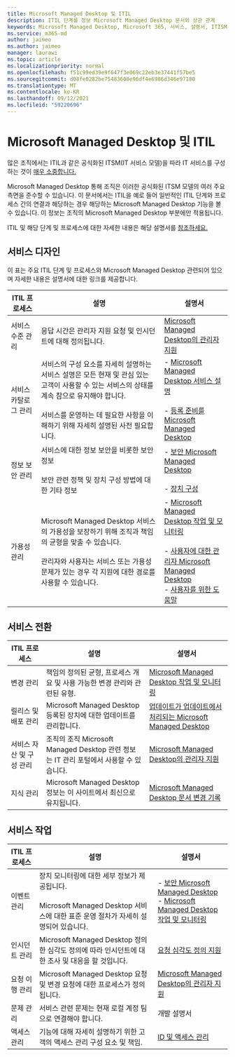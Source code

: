 ```yaml
---
title: Microsoft Managed Desktop 및 ITIL
description: ITIL 단계를 정보 Microsoft Managed Desktop 문서와 상관 관계
keywords: Microsoft Managed Desktop, Microsoft 365, 서비스, 설명서, ITISM
ms.service: m365-md
author: jaimeo
ms.author: jaimeo
manager: laurawi
ms.topic: article
ms.localizationpriority: normal
ms.openlocfilehash: f51c99ed39e9f647f3e069c22eb3e37441f57be5
ms.sourcegitcommit: d08fe0282be75483608e96df4e6986d346e97180
ms.translationtype: MT
ms.contentlocale: ko-KR
ms.lasthandoff: 09/12/2021
ms.locfileid: "59220696"
---
```

# <a name="microsoft-managed-desktop-and-itil"></a>Microsoft Managed Desktop 및 ITIL

많은 조직에서는 ITIL과 같은 공식화된 ITSM(IT 서비스 모델)을 따라 IT 서비스를 구성하는 것이 [매우 소중합니다.](https://www.axelos.com/best-practice-solutions/itil) 

Microsoft Managed Desktop 통해 조직은 이러한 공식화된 ITSM 모델의 여러 주요 측면을 준수할 수 있습니다. 이 문서에서는 ITIL을 예로 들어 일반적인 ITIL 단계와 프로세스 간의 연결과 해당하는 경우 해당하는 Microsoft Managed Desktop 기능을 볼 수 있습니다. 이 정보는 조직의 Microsoft Managed Desktop 부분에만 적용됩니다.

ITIL 및 해당 단계 및 프로세스에 대한 자세한 내용은 해당 설명서를 [참조하세요.](https://www.axelos.com/best-practice-solutions/itil)


## <a name="service-design"></a>서비스 디자인

이 표는 주요 ITIL 단계 및 프로세스와 Microsoft Managed Desktop 관련되어 있으며 자세한 내용은 설명서에 대한 링크를 제공합니다.



|ITIL 프로세스 |설명  |설명서 |
|---------|---------|---------|
|서비스 수준 관리     | 응답 시간은 관리자 지원 요청 및 인시던트에 대해 정의됩니다.  |  [Microsoft Managed Desktop의 관리자 지원](working-with-managed-desktop/admin-support.md)  |
|서비스 카탈로그 관리     | 서비스의 구성 요소를 자세히 설명하는 서비스 설명은 모든 현재 및 관심 있는 고객이 사용할 수 있는 서비스의 상태를 계속 참으로 유지해야 합니다.<br><br>서비스를 운영하는 데 필요한 사항을 이해하기 위해 자세히 설명된 사전 필요합니다.  | - [Microsoft Managed Desktop 서비스 설명](service-description/index.md)<br><br>- [등록 준비를 Microsoft Managed Desktop](get-ready/index.md)  |
|정보 보안 관리     | 서비스에 대한 정보 보안을 비롯한 보안 정보<br><br> 보안 관련 정책 및 장치 구성 방법에 대한 기타 정보   | - [보안 Microsoft Managed Desktop](service-description/security.md)<br><br>- [장치 구성](service-description/device-policies.md)  |
|가용성 관리     |  Microsoft Managed Desktop 서비스의 가용성을 보장하기 위해 조직과 책임의 균형을 맞출 수 있습니다.<br><br>관리자와 사용자는 서비스 또는 가용성 문제가 있는 경우 각 지원에 대한 경로를 사용할 수 있습니다. | - [Microsoft Managed Desktop 작업 및 모니터링](service-description/operations-and-monitoring.md)<br><br>- [사용자에 대한 관리자 Microsoft Managed Desktop](working-with-managed-desktop/admin-support.md)<br>- [사용자를 위한 도움말](working-with-managed-desktop/end-user-support.md)  |



## <a name="service-transition"></a>서비스 전환


|ITIL 프로세스 |설명  |설명서 |
|---------|---------|---------|
|변경 관리     | 책임의 정의된 균형, 프로세스 개요 및 사용 가능한 변경 관리와 관련된 유형.  | [Microsoft Managed Desktop 작업 및 모니터링](service-description/operations-and-monitoring.md#change-management) |
|릴리스 및 배포 관리     |  Microsoft Managed Desktop 등록된 장치에 대한 업데이트를 관리합니다.  | [업데이트가 업데이트에서 처리되는 Microsoft Managed Desktop](service-description/updates.md)        |
|서비스 자산 및 구성 관리     | 조직의 조직 Microsoft Managed Desktop 관련 정보는 IT 관리 포털에서 사용할 수 있습니다.  | [Microsoft Managed Desktop의 관리자 지원](working-with-managed-desktop/admin-support.md) |
|지식 관리     | Microsoft Managed Desktop 정보는 이 사이트에서 최신으로 유지됩니다.   | [Microsoft Managed Desktop 문서 변경 기록](change-history-managed-desktop.md)        |



## <a name="service-operation"></a>서비스 작업


|ITIL 프로세스 |설명  |설명서  |
|---------|---------|---------|
|이벤트 관리     |  장치 모니터링에 대한 세부 정보가 제공됩니다.<br><br>Microsoft Managed Desktop 서비스에 대한 표준 운영 절차가 자세히 설명되어 있습니다. |  - [보안 Microsoft Managed Desktop](service-description/security.md)<br>- [Microsoft Managed Desktop 작업 및 모니터링](service-description/operations-and-monitoring.md)       |
|인시던트 관리  | Microsoft Managed Desktop 정의한 심각도 정의에 따라 인시던트에 대한 조사 및 대응을 할 것입니다.  |  [요청 심각도 정의 지원](working-with-managed-desktop/admin-support.md#support-request-severity-definitions)       |
|요청 이행 관리     |  Microsoft Managed Desktop 요청 및 변경 요청에 대한 프로세스가 정의됩니다.         |[Microsoft Managed Desktop의 관리자 지원](working-with-managed-desktop/admin-support.md)         |
|문제 관리     | 서비스 관련 문제는 현재 로컬 계정 팀으로 연결해야 합니다. | 개발 설명서 |
|액세스 관리     | 기능에 대해 자세히 설명하기 위한 고객의 액세스 관리 구성 요소 및 책임.  | [ID 및 액세스 관리](service-description/security.md#identity-and-access-management)        |
